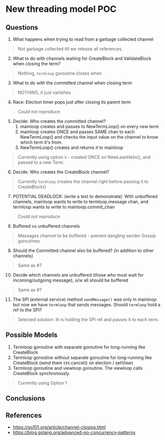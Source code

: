 # New threading model POC

## Questions

1. What happens when trying to read from a garbage collected channel
> Not garbage collected till we release all references.
2. What to do with channels waiting for CreateBlock and ValidateBlock when closing the term?
> Nothing, `termloop` goroutine closes when 
3. What to do with the committed channel when closing term
> NOTHING, it just vanishes
4. Race: Election timer pops just after closing its parent term
> Could not reproduce
5. Decide: Who creates the committed channel?
    1. mainloop creates and passes to NewTermLoop() on every new term
	2. mainloop creates ONCE and passes SAME chan to each NewTermLoop() and checks the input value on the channel to know which term it's from.
	3. NewTermLoop() creates and returns it to mainloop

> Currently using option ii - created ONCE on NewLeanHelix(), and passed to a new Term.


6. Decide: Who creates the CreateBlock channel?
> Currently `termloop` creates the channel right before passing it to CreateBlock()

7. POTENTIAL DEADLOCK: (write a test to demonstrate):
With unbuffered channels, mainloop wants to write to termloop.message chan, and termloop wants to write to mainloop.commit_chan
> Could not reproduce

8. Buffered vs unbuffered channels
> Messages channel to be buffered - prevent dangling sender Gossip goroutines

8. Should the Committed channel also be buffered? (in addition to other channels)
> Same as #7
10. Decide which channels are unbuffered (those who must wait for incoming/outgoing message), o/w all should be buffered
> Same as #7
11. The SPI (external service) method `sendMessage()` was only in mainloop but now we have `termloop` that sends messages.
Should `termloop` hold a ref to the SPI?
> Selected solution: lh is holding the SPI ref and passes it to each term.

## Possible Models

1. Termloop goroutine with separate goroutine for long-running like CreateBlock
2. Termloop goroutine without separate goroutine for long-running like CreateBlock 
    (send them ctx.cancel() on election / setView)
3. Termloop goroutine and viewloop goroutine. The viewloop calls CreateBlock synchronously.

> Currently using Option 1

## Conclusions


## References
* https://go101.org/article/channel-closing.html
* https://blog.golang.org/advanced-go-concurrency-patterns
